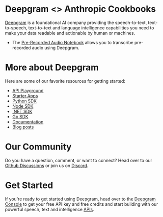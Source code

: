 # Deepgram <> Anthropic Cookbooks

[Deepgram](https://deepgram.com/) is a foundational AI company providing the speech-to-text, text-to-speech, text-to-text and language intelligence capabilities you need to make your data readable and actionable by human or machines.

* The [Pre-Recorded Audio Notebook](./prerecorded_audio.ipynb) allows you to transcribe pre-recorded audio using Deepgram.

# More about Deepgram

Here are some of our favorite resources for getting started:
- [API Playground](https://playground.deepgram.com/)
- [Starter Apps](https://github.com/deepgram-starters)
- [Python SDK](https://github.com/deepgram/deepgram-python-sdk)
- [Node SDK](https://github.com/deepgram/deepgram-node-sdk)
- [.NET SDK](https://github.com/deepgram/deepgram-dotnet-sdk)
- [Go SDK](https://github.com/deepgram/deepgram-go-sdk)
- [Documentation](https://developers.deepgram.com/documentation/)
- [Blog posts](https://deepgram.com/learn)

 # Our Community

Do you have a question, comment, or want to connect? Head over to our [Github Discussions](https://github.com/orgs/deepgram/discussions) or join us on [Discord](https://discord.com/invite/xWRaCDBtW4).


# Get Started

If you're ready to get started using Deepgram, head over to the [Deepgram Console](https://console.deepgram.com/signup) to get your free API key and free credits and start building with our powerful speech, text and intelligence [APIs](https://developers.deepgram.com/reference/).

